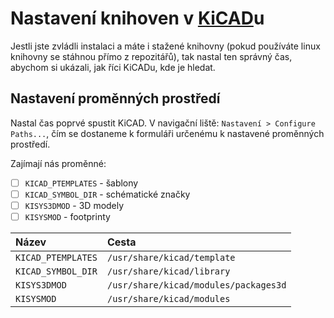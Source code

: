 # Nastavení knihoven v [KiCAD](http://kicad-pcb.org/)u
Jestli jste zvládli instalaci a máte i stažené knihovny (pokud používáte linux knihovny se stáhnou přímo z repozitářů), tak nastal ten správný čas, abychom si ukázali, jak říci KiCADu, kde je hledat.

## Nastavení proměnných prostředí
Nastal čas poprvé spustit KiCAD. V navigační liště: `Nastavení > Configure Paths...`, čím se dostaneme k formuláři určenému k nastavené proměnných prostředí.

Zajímají nás proměnné:
- [ ] `KICAD_PTEMPLATES` - šablony
- [ ] `KICAD_SYMBOL_DIR` - schématické značky
- [ ] `KISYS3DMOD` - 3D modely
- [ ] `KISYSMOD` - footprinty

| Název              | Cesta                                 |
| :------------------|:--------------------------------------|
| `KICAD_PTEMPLATES` | `/usr/share/kicad/template`           |
| `KICAD_SYMBOL_DIR` | `/usr/share/kicad/library`            |
| `KISYS3DMOD`       | `/usr/share/kicad/modules/packages3d` |
| `KISYSMOD`         | `/usr/share/kicad/modules`            |
